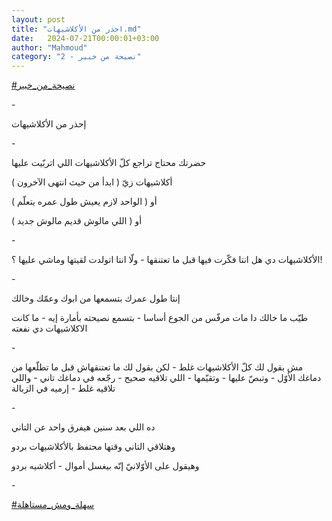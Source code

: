 ```yaml
---
layout: post
title: "احذر من الأكلاشيهات.md"
date:   2024-07-21T00:00:01+03:00
author: "Mahmoud"
category: "2 - نصيحة من خبير"
---
```

[<u>\#نصيحة_من_خبير</u>](https://www.facebook.com/hashtag/%D9%86%D8%B5%D9%8A%D8%AD%D8%A9_%D9%85%D9%86_%D8%AE%D8%A8%D9%8A%D8%B1?__eep__=6&__cft__%5b0%5d=AZX79Y-FLX4yJwlIoogmRLBE_9vMalli_UbsmzBCaNlTXJ92bt3GahbzYycvpnfducVFYimwWuhwepellWpsKhh-ICfEx7KLNTnX-gQ-Eifv7JpT4LfrD7M_oq4vo6qVlby8fvcXU1_7ilUTA5Y0DmH3OAHbkIgees6FgYA8i5sljg&__tn__=*NK-R)

\-

إحذر من الأكلاشيهات

\-

حضرتك محتاج تراجع كلّ الأكلاشيهات اللي اتربّيت
عليها

أكلاشيهات زيّ ( ابدأ من حيث انتهى الآخرون )

أو ( الواحد لازم يعيش طول عمره يتعلّم )

أو ( اللي مالوش قديم مالوش جديد )

\-

الأكلاشيهات دي هل انتا فكّرت فيها قبل ما تعتنقها - ولّا
انتا اتولدت لقيتها وماشي عليها ؟!

\-

إنتا طول عمرك بتسمعها من ابوك وعمّك وخالك

طيّب ما خالك دا مات مرفّس من الجوع أساسا - بتسمع نصيحته
بأمارة إيه - ما كانت الاكلاشيهات دي نفعته

\-

مش بقول لك كلّ الأكلاشيهات غلط - لكن بقول لك ما تعتنقهاش
قبل ما تطلّعها من دماغك الأوّل - وتبصّ عليها - وتقيّمها - اللي تلاقيه صحيح -
رجّعه في دماغك تاني - واللي تلاقيه غلط - إرميه في الزبالة

\-

ده اللي بعد سنين هيفرق واحد عن التاني

وهتلاقي التاني وقتها محتفظ بالأكلاشيهات بردو

وهيقول على الأوّلانيّ إنّه بيغسل أموال - أكلاشيه
بردو

\-

[<u>\#سهلة_ومش_مستاهلة</u>](https://www.facebook.com/hashtag/%D8%B3%D9%87%D9%84%D8%A9_%D9%88%D9%85%D8%B4_%D9%85%D8%B3%D8%AA%D8%A7%D9%87%D9%84%D8%A9?__eep__=6&__cft__%5b0%5d=AZX79Y-FLX4yJwlIoogmRLBE_9vMalli_UbsmzBCaNlTXJ92bt3GahbzYycvpnfducVFYimwWuhwepellWpsKhh-ICfEx7KLNTnX-gQ-Eifv7JpT4LfrD7M_oq4vo6qVlby8fvcXU1_7ilUTA5Y0DmH3OAHbkIgees6FgYA8i5sljg&__tn__=*NK-R)
